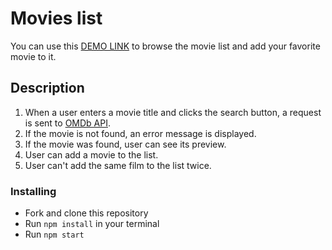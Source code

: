 # Movies list

You can use this [DEMO LINK](https://antonskliarov.github.io/react_movies-list-fetch-movies/) to browse the movie list and add your favorite movie to it.

## Description

1. When a user enters a movie title and clicks the search button, a request is sent to [OMDb API](http://www.omdbapi.com/).
1. If the movie is not found, an error message is displayed.
1. If the movie was found, user can see its preview.
1. User can add a movie to the list.
1. User can't add the same film to the list twice.

### Installing

  * Fork and clone this repository
  * Run `npm install` in your terminal
  * Run `npm start`
